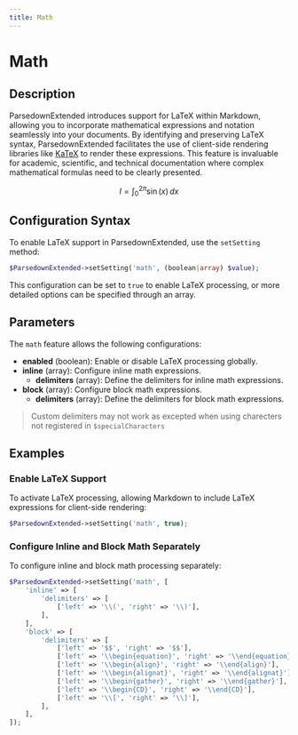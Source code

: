 ```yaml
---
title: Math
---
```


# Math

## Description

ParsedownExtended introduces support for LaTeX within Markdown, allowing you to incorporate mathematical expressions and notation seamlessly into your documents. By identifying and preserving LaTeX syntax, ParsedownExtended facilitates the use of client-side rendering libraries like [KaTeX](https://katex.org) to render these expressions. This feature is invaluable for academic, scientific, and technical documentation where complex mathematical formulas need to be clearly presented.

$$
I = \int_0^{2\pi} \sin(x)\,dx
$$



## Configuration Syntax

To enable LaTeX support in ParsedownExtended, use the `setSetting` method:

```php
$ParsedownExtended->setSetting('math', (boolean|array) $value);
```

This configuration can be set to `true` to enable LaTeX processing, or more detailed options can be specified through an array.


## Parameters

The `math` feature allows the following configurations:

- **enabled** (boolean): Enable or disable LaTeX processing globally.
- **inline** (array): Configure inline math expressions.
  - **delimiters** (array): Define the delimiters for inline math expressions.
- **block** (array): Configure block math expressions.
  - **delimiters** (array): Define the delimiters for block math expressions.


> Custom delimiters may not work as excepted when using charecters not registered in `$specialCharacters` 


## Examples

### Enable LaTeX Support

To activate LaTeX processing, allowing Markdown to include LaTeX expressions for client-side rendering:

```php
$ParsedownExtended->setSetting('math', true);
```

### Configure Inline and Block Math Separately

To configure inline and block math processing separately:

```php
$ParsedownExtended->setSetting('math', [
    'inline' => [
        'delimiters' => [
            ['left' => '\\(', 'right' => '\\)'],
        ],
    ],
    'block' => [
        'delimiters' => [
            ['left' => '$$', 'right' => '$$'],
            ['left' => '\\begin{equation}', 'right' => '\\end{equation}'],
            ['left' => '\\begin{align}', 'right' => '\\end{align}'],
            ['left' => '\\begin{alignat}', 'right' => '\\end{alignat}'],
            ['left' => '\\begin{gather}', 'right' => '\\end{gather}'],
            ['left' => '\\begin{CD}', 'right' => '\\end{CD}'],
            ['left' => '\\[', 'right' => '\\]'],
        ],
    ],
]);
```